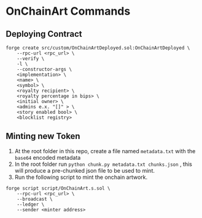 # OnChainArt Commands
## Deploying Contract
```
forge create src/custom/OnChainArtDeployed.sol:OnChainArtDeployed \
	--rpc-url <rpc_url> \
	--verify \
	-l \
	--constructor-args \
	<implementation> \
	<name> \
	<symbol> \
	<royalty recipient> \
	<royalty percentage in bips> \
	<initial owner> \
	<admins e.x. "[]" > \
	<story enabled bool> \
	<blocklist registry>
```

## Minting new Token
1. At the root folder in this repo, create a file named `metadata.txt` with the `base64` encoded metadata
2. In the root folder run `python chunk.py metadata.txt chunks.json` , this will produce a pre-chunked json file to be used to mint.
3. Run the following script to mint the onchain artwork.
```
forge script script/OnChainArt.s.sol \
	--rpc-url <rpc_url> \
	--broadcast \
	--ledger \
	--sender <minter address>
```
